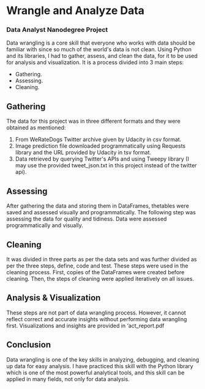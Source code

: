 # Wrangle and Analyze Data
### Data Analyst Nanodegree Project


Data wrangling is a core skill that everyone who works with data should be familiar with since so much of the world's data is not clean. Using Python and its libraries, I had to gather, assess, and clean the data, for it to be used for analysis and visualization. It is a process divided into 3 main steps:
- Gathering.
- Assessing.
- Cleaning. 


## Gathering
The data for this project was in three different formats and they were obtained as mentioned:
1. From WeRateDogs Twitter archive given by Udacity in csv format.
2. Image prediction file downloaded programmatically using Requests library and the URL provided by Udacity in tsv format.
3. Data retrieved by querying Twitter's APIs and using Tweepy library (I may use the provided tweet_json.txt in this project instead of the twitter api). 


## Assessing
After gathering the data and storing them in DataFrames, thetables were saved and assessed visually and programmatically. The following step was assessing the data for quality and tidiness. Data were assessed programmatically and visually.


## Cleaning
It was divided in three parts as per the data sets and was further divided as per the three steps, define, code and test. These steps were used in the cleaning process. First, copies of the DataFrames were created before cleaning. Then, the steps of cleaning were applied iteratively on all issues.


## Analysis & Visualization
These steps are not part of data wrangling process. However, it cannot reflect correct and accurate insights without performing data wrangling first. Visualizations and insights are provided in ‘act_report.pdf

## Conclusion
Data wrangling is one of the key skills in analyzing, debugging, and cleaning up data for easy analysis.
I have practiced this skill with the Python library which is one of the most powerful analytical tools, and this skill can be applied in many fields, not only for data analysis.
